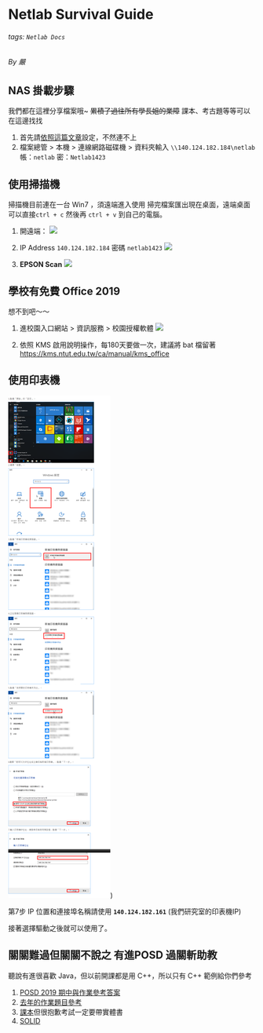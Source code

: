 # Netlab Survival Guide
###### tags: `Netlab Docs`
###### By 嚴

## NAS 掛載步驟
我們都在這裡分享檔案哦~ ~~累積了過往所有學長姐的業障~~
課本、考古題等等可以在這邊找找
1. 首先請[依照這篇文章](https://itorz324.blogspot.com/2020/02/win10-cannot-see-network-neighborhood.html)設定，不然連不上
2. 檔案總管 > 本機 > 連線網路磁碟機 > 資料夾輸入 `\\140.124.182.184\netlab`
帳：`netlab`
密：`Netlab1423`

## 使用掃描機
掃描機目前連在一台 Win7 ，須遠端進入使用
掃完檔案匯出現在桌面，遠端桌面可以直接`ctrl + c` 然後再 `ctrl + v` 到自己的電腦。

1. 開遠端：
![](https://i.imgur.com/DpP82g4.png)

2. IP Address `140.124.182.184`
密碼 `netlab1423`
![](https://i.imgur.com/knlHVJC.png)

3. **EPSON Scan**
![](https://i.imgur.com/JFuOoOF.png)

## 學校有免費 Office 2019
想不到吧～～

1. 進校園入口網站 > 資訊服務 > 校園授權軟體
![](https://i.imgur.com/iqiWmSl.png)

2. 依照 KMS 啟用說明操作，每180天要做一次，建議將 bat 檔留著
https://kms.ntut.edu.tw/ca/manual/kms_office

## 使用印表機
![](/img/guides-4-newcomer/fig1.png))

第7步 IP 位置和連接埠名稱請使用 **`140.124.182.161`** (我們研究室的印表機IP)


接著選擇驅動之後就可以使用了。

## 關關難過但關關不說之 有進POSD 過關斬助教
聽說有進很喜歡 Java，但以前開課都是用 C++，所以只有 C++ 範例給你們參考

1. [POSD 2019 期中與作業參考答案](https://github.com/LYTzeng/posd-2019-hw-solution)
2. [去年的作業題目參考](https://github.com/LYTzeng/POSD2019f_Assignment)
3. [課本](http://93.174.95.29/main/24000/9ab854c153847ba62e93f0b1ed8f1cb9/%28Professional%20Computing%29%20Erich%20Gamma%2C%20Richard%20Helm%2C%20Ralph%20Johnson%2C%20John%20M.%20Vlissides%20-%20Design%20Patterns%20CD.%20Elements%20of%20reusable%20object-oriented%20software-Addison-Wesley%20Professional%20%281998%29.rar)但很抱歉考試一定要帶實體書
4. [SOLID](http://butunclebob.com/ArticleS.UncleBob.PrinciplesOfOod)
